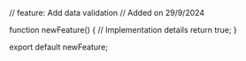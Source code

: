 // feature: Add data validation
// Added on 29/9/2024

function newFeature() {
  // Implementation details
  return true;
}

export default newFeature;